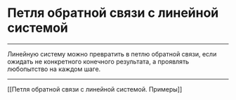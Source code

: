 # Петля обратной связи с линейной системой

---

Линейную систему можно превратить в петлю обратной связи, если ожидать не конкретного конечного результата, а проявлять любопытство на каждом шаге.

---

[[Петля обратной связи с линейной системой. Примеры]]